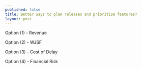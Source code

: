 ```yaml
---
published: false
title: Better ways to plan releases and prioritise features?
layout: post
---
```

Option (1) - Revenue

Option (2) - WJSF

Option (3) - Cost of Delay

Option (4) - Financial Risk